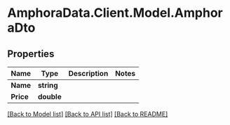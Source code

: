 # AmphoraData.Client.Model.AmphoraDto
## Properties

Name | Type | Description | Notes
------------ | ------------- | ------------- | -------------
**Name** | **string** |  | 
**Price** | **double** |  | 

[[Back to Model list]](../README.md#documentation-for-models) [[Back to API list]](../README.md#documentation-for-api-endpoints) [[Back to README]](../README.md)

